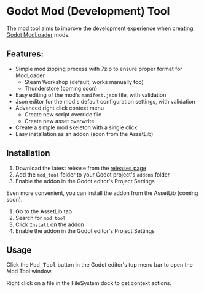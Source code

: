 # Godot Mod (Development) Tool
The mod tool aims to improve the development experience when creating [Godot ModLoader](https://github.com/GodotModding/godot-mod-loader) mods.

## Features:
- Simple mod zipping process with 7zip to ensure proper format for ModLoader
    - Steam Workshop (default, works manually too)
    - Thunderstore (coming soon)
- Easy editing of the mod's `manifest.json` file, with validation
- Json editor for the mod's default configuration settings, with validation
- Advanced right click context menu
    - Create new script override file
    - Create new asset overwrite
- Create a simple mod skeleton with a single click
- Easy installation as an addon (soon from the AssetLib)


## Installation
1. Download the latest release from the [releases page](https://github.com/GodotModding/godot-mod-tool)
1. Add the `mod_tool` folder to your Godot project's `addons` folder
1. Enable the addon in the Godot editor's Project Settings

Even more convenient, you can install the addon from the AssetLib (coming soon).
1. Go to the AssetLib tab
1. Search for `mod tool`
1. Click `Install` on the addon
1. Enable the addon in the Godot editor's Project Settings


## Usage
Click the <kbd>Mod Tool</kbd> button in the Godot editor's top menu bar to open the Mod Tool window.

Right click on a file in the FileSystem dock to get context actions.
